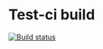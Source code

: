 # Test-ci build

[![Build status](https://ci.appveyor.com/api/projects/status/bx55ir804m6np4r7?svg=true)](https://ci.appveyor.com/project/dmiweb/test-ci)
